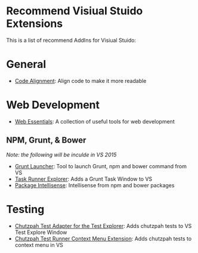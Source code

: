 # Recommend Visiual Stuido Extensions

This is a list of recommend AddIns for Visiual Stuido:
# General
* [Code Alignment](http://www.codealignment.com/): Align code to make it more readable

# Web Development
* [Web Essentials](http://vswebessentials.com/download): A collection of useful tools for web development

## NPM, Grunt, & Bower
*Note: the following will be inculde in VS 2015*

* [Grunt Launcher](https://visualstudiogallery.msdn.microsoft.com/dcbc5325-79ef-4b72-960e-0a51ee33a0ff): Tool to launch Grunt, npm and bower command from VS
* [Task Runner Explorer](https://visualstudiogallery.msdn.microsoft.com/8e1b4368-4afb-467a-bc13-9650572db708): Adds a Grunt Task Window to VS
* [Package Intellisense](https://visualstudiogallery.msdn.microsoft.com/65748cdb-4087-497e-a394-2e3449c8e61e): Intellisense from npm and bower packages

# Testing
* [Chutzpah Test Adapter for the Test Explorer](https://visualstudiogallery.msdn.microsoft.com/f8741f04-bae4-4900-81c7-7c9bfb9ed1fe): Adds chutzpah tests to VS Test Explore Window
* [Chutzpah Test Runner Context Menu Extension](https://visualstudiogallery.msdn.microsoft.com/71a4e9bd-f660-448f-bd92-f5a65d39b7f0): Adds chutzpah tests to context menu in VS

